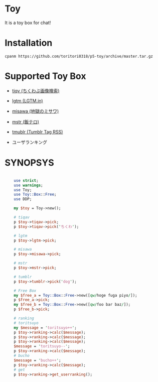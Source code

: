 # Toy

It is a toy box for chat!

# Installation

    cpanm https://github.com/toritori0318/p5-toy/archive/master.tar.gz

# Supported Toy Box

- [tiqv (ちくわぶ画像検索)](http://tiqav.com/)
- [lgtm (LGTM.in)](http://www.lgtm.in/)
- [misawa (地獄のミサワ)](http://jigokuno.com/)
- [mstr (飯テロ)](https://mstr.in/)
- [tmublr (Tumblr Tag RSS)](http://tagged.umbls.com/)

- ユーザランキング

# SYNOPSYS

```perl

    use strict;
    use warnings;
    use Toy;
    use Toy::Box::Free;
    use DDP;

    my $toy = Toy->new();

    # tiqav
    p $toy->tiqav->pick;
    p $toy->tiqav->pick('ちくわ');

    # lgtm
    p $toy->lgtm->pick;

    # misawa
    p $toy->misawa->pick;

    # mstr
    p $toy->mstr->pick;

    # tumblr
    p $toy->tumblr->pick('dog');

    # Free Box
    my $free_a = Toy::Box::Free->new([qw/hoge fuga piyo/]);
    p $free_a->pick;
    my $free_b = Toy::Box::Free->new([qw/foo bar baz/]);
    p $free_b->pick;

    # ranking
    # toritsuyo
    my $message = 'toritsuyo++';
    p $toy->ranking->calc($message);
    p $toy->ranking->calc($message);
    p $toy->ranking->calc($message);
    $message = 'toritsuyo--';
    p $toy->ranking->calc($message);
    # bucho
    $message = 'bucho++';
    p $toy->ranking->calc($message);
    # get
    p $toy->ranking->get_userranking();

```

